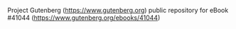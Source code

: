 Project Gutenberg (https://www.gutenberg.org) public repository for eBook #41044 (https://www.gutenberg.org/ebooks/41044)
